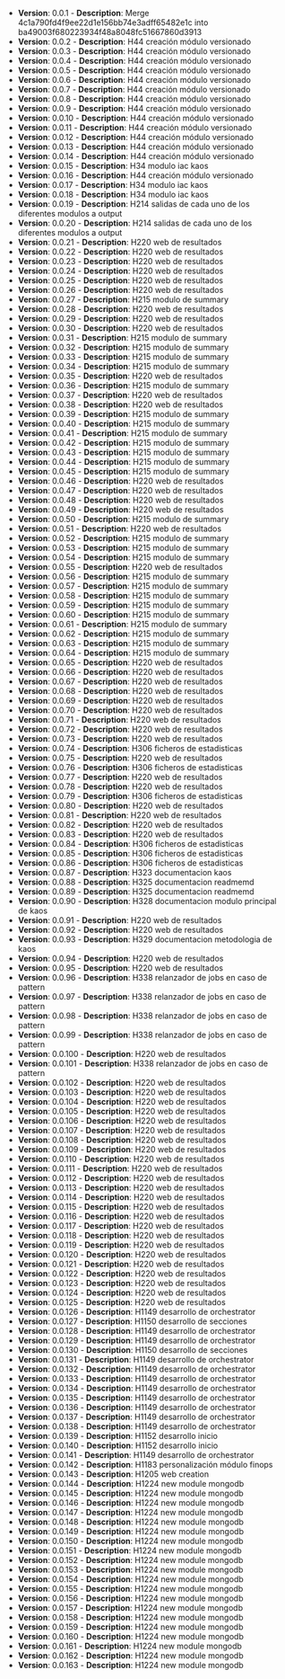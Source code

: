 
- **Version**: 0.0.1 - **Description**: Merge 4c1a790fd4f9ee22d1e156bb74e3adff65482e1c into ba49003f680223934f48a8048fc51667860d3913
- **Version**: 0.0.2 - **Description**: H44 creación módulo versionado
- **Version**: 0.0.3 - **Description**: H44 creación módulo versionado
- **Version**: 0.0.4 - **Description**: H44 creación módulo versionado
- **Version**: 0.0.5 - **Description**: H44 creación módulo versionado
- **Version**: 0.0.6 - **Description**: H44 creación módulo versionado
- **Version**: 0.0.7 - **Description**: H44 creación módulo versionado
- **Version**: 0.0.8 - **Description**: H44 creación módulo versionado
- **Version**: 0.0.9 - **Description**: H44 creación módulo versionado
- **Version**: 0.0.10 - **Description**: H44 creación módulo versionado
- **Version**: 0.0.11 - **Description**: H44 creación módulo versionado
- **Version**: 0.0.12 - **Description**: H44 creación módulo versionado
- **Version**: 0.0.13 - **Description**: H44 creación módulo versionado
- **Version**: 0.0.14 - **Description**: H44 creación módulo versionado
- **Version**: 0.0.15 - **Description**: H34 modulo iac kaos
- **Version**: 0.0.16 - **Description**: H44 creación módulo versionado
- **Version**: 0.0.17 - **Description**: H34 modulo iac kaos
- **Version**: 0.0.18 - **Description**: H34 modulo iac kaos
- **Version**: 0.0.19 - **Description**: H214 salidas de cada uno de los diferentes modulos a output
- **Version**: 0.0.20 - **Description**: H214 salidas de cada uno de los diferentes modulos a output
- **Version**: 0.0.21 - **Description**: H220 web de resultados
- **Version**: 0.0.22 - **Description**: H220 web de resultados
- **Version**: 0.0.23 - **Description**: H220 web de resultados
- **Version**: 0.0.24 - **Description**: H220 web de resultados
- **Version**: 0.0.25 - **Description**: H220 web de resultados
- **Version**: 0.0.26 - **Description**: H220 web de resultados
- **Version**: 0.0.27 - **Description**: H215 modulo de summary
- **Version**: 0.0.28 - **Description**: H220 web de resultados
- **Version**: 0.0.29 - **Description**: H220 web de resultados
- **Version**: 0.0.30 - **Description**: H220 web de resultados
- **Version**: 0.0.31 - **Description**: H215 modulo de summary
- **Version**: 0.0.32 - **Description**: H215 modulo de summary
- **Version**: 0.0.33 - **Description**: H215 modulo de summary
- **Version**: 0.0.34 - **Description**: H215 modulo de summary
- **Version**: 0.0.35 - **Description**: H220 web de resultados
- **Version**: 0.0.36 - **Description**: H215 modulo de summary
- **Version**: 0.0.37 - **Description**: H220 web de resultados
- **Version**: 0.0.38 - **Description**: H220 web de resultados
- **Version**: 0.0.39 - **Description**: H215 modulo de summary
- **Version**: 0.0.40 - **Description**: H215 modulo de summary
- **Version**: 0.0.41 - **Description**: H215 modulo de summary
- **Version**: 0.0.42 - **Description**: H215 modulo de summary
- **Version**: 0.0.43 - **Description**: H215 modulo de summary
- **Version**: 0.0.44 - **Description**: H215 modulo de summary
- **Version**: 0.0.45 - **Description**: H215 modulo de summary
- **Version**: 0.0.46 - **Description**: H220 web de resultados
- **Version**: 0.0.47 - **Description**: H220 web de resultados
- **Version**: 0.0.48 - **Description**: H220 web de resultados
- **Version**: 0.0.49 - **Description**: H220 web de resultados
- **Version**: 0.0.50 - **Description**: H215 modulo de summary
- **Version**: 0.0.51 - **Description**: H220 web de resultados
- **Version**: 0.0.52 - **Description**: H215 modulo de summary
- **Version**: 0.0.53 - **Description**: H215 modulo de summary
- **Version**: 0.0.54 - **Description**: H215 modulo de summary
- **Version**: 0.0.55 - **Description**: H220 web de resultados
- **Version**: 0.0.56 - **Description**: H215 modulo de summary
- **Version**: 0.0.57 - **Description**: H215 modulo de summary
- **Version**: 0.0.58 - **Description**: H215 modulo de summary
- **Version**: 0.0.59 - **Description**: H215 modulo de summary
- **Version**: 0.0.60 - **Description**: H215 modulo de summary
- **Version**: 0.0.61 - **Description**: H215 modulo de summary
- **Version**: 0.0.62 - **Description**: H215 modulo de summary
- **Version**: 0.0.63 - **Description**: H215 modulo de summary
- **Version**: 0.0.64 - **Description**: H215 modulo de summary
- **Version**: 0.0.65 - **Description**: H220 web de resultados
- **Version**: 0.0.66 - **Description**: H220 web de resultados
- **Version**: 0.0.67 - **Description**: H220 web de resultados
- **Version**: 0.0.68 - **Description**: H220 web de resultados
- **Version**: 0.0.69 - **Description**: H220 web de resultados
- **Version**: 0.0.70 - **Description**: H220 web de resultados
- **Version**: 0.0.71 - **Description**: H220 web de resultados
- **Version**: 0.0.72 - **Description**: H220 web de resultados
- **Version**: 0.0.73 - **Description**: H220 web de resultados
- **Version**: 0.0.74 - **Description**: H306 ficheros de estadisticas
- **Version**: 0.0.75 - **Description**: H220 web de resultados
- **Version**: 0.0.76 - **Description**: H306 ficheros de estadisticas
- **Version**: 0.0.77 - **Description**: H220 web de resultados
- **Version**: 0.0.78 - **Description**: H220 web de resultados
- **Version**: 0.0.79 - **Description**: H306 ficheros de estadisticas
- **Version**: 0.0.80 - **Description**: H220 web de resultados
- **Version**: 0.0.81 - **Description**: H220 web de resultados
- **Version**: 0.0.82 - **Description**: H220 web de resultados
- **Version**: 0.0.83 - **Description**: H220 web de resultados
- **Version**: 0.0.84 - **Description**: H306 ficheros de estadisticas
- **Version**: 0.0.85 - **Description**: H306 ficheros de estadisticas
- **Version**: 0.0.86 - **Description**: H306 ficheros de estadisticas
- **Version**: 0.0.87 - **Description**: H323 documentacion kaos
- **Version**: 0.0.88 - **Description**: H325 documentacion readmemd
- **Version**: 0.0.89 - **Description**: H325 documentacion readmemd
- **Version**: 0.0.90 - **Description**: H328 documentacion modulo principal de kaos
- **Version**: 0.0.91 - **Description**: H220 web de resultados
- **Version**: 0.0.92 - **Description**: H220 web de resultados
- **Version**: 0.0.93 - **Description**: H329 documentacion metodologia de kaos
- **Version**: 0.0.94 - **Description**: H220 web de resultados
- **Version**: 0.0.95 - **Description**: H220 web de resultados
- **Version**: 0.0.96 - **Description**: H338 relanzador de jobs en caso de pattern
- **Version**: 0.0.97 - **Description**: H338 relanzador de jobs en caso de pattern
- **Version**: 0.0.98 - **Description**: H338 relanzador de jobs en caso de pattern
- **Version**: 0.0.99 - **Description**: H338 relanzador de jobs en caso de pattern
- **Version**: 0.0.100 - **Description**: H220 web de resultados
- **Version**: 0.0.101 - **Description**: H338 relanzador de jobs en caso de pattern
- **Version**: 0.0.102 - **Description**: H220 web de resultados
- **Version**: 0.0.103 - **Description**: H220 web de resultados
- **Version**: 0.0.104 - **Description**: H220 web de resultados
- **Version**: 0.0.105 - **Description**: H220 web de resultados
- **Version**: 0.0.106 - **Description**: H220 web de resultados
- **Version**: 0.0.107 - **Description**: H220 web de resultados
- **Version**: 0.0.108 - **Description**: H220 web de resultados
- **Version**: 0.0.109 - **Description**: H220 web de resultados
- **Version**: 0.0.110 - **Description**: H220 web de resultados
- **Version**: 0.0.111 - **Description**: H220 web de resultados
- **Version**: 0.0.112 - **Description**: H220 web de resultados
- **Version**: 0.0.113 - **Description**: H220 web de resultados
- **Version**: 0.0.114 - **Description**: H220 web de resultados
- **Version**: 0.0.115 - **Description**: H220 web de resultados
- **Version**: 0.0.116 - **Description**: H220 web de resultados
- **Version**: 0.0.117 - **Description**: H220 web de resultados
- **Version**: 0.0.118 - **Description**: H220 web de resultados
- **Version**: 0.0.119 - **Description**: H220 web de resultados
- **Version**: 0.0.120 - **Description**: H220 web de resultados
- **Version**: 0.0.121 - **Description**: H220 web de resultados
- **Version**: 0.0.122 - **Description**: H220 web de resultados
- **Version**: 0.0.123 - **Description**: H220 web de resultados
- **Version**: 0.0.124 - **Description**: H220 web de resultados
- **Version**: 0.0.125 - **Description**: H220 web de resultados
- **Version**: 0.0.126 - **Description**: H1149 desarrollo de orchestrator
- **Version**: 0.0.127 - **Description**: H1150 desarrollo de secciones
- **Version**: 0.0.128 - **Description**: H1149 desarrollo de orchestrator
- **Version**: 0.0.129 - **Description**: H1149 desarrollo de orchestrator
- **Version**: 0.0.130 - **Description**: H1150 desarrollo de secciones
- **Version**: 0.0.131 - **Description**: H1149 desarrollo de orchestrator
- **Version**: 0.0.132 - **Description**: H1149 desarrollo de orchestrator
- **Version**: 0.0.133 - **Description**: H1149 desarrollo de orchestrator
- **Version**: 0.0.134 - **Description**: H1149 desarrollo de orchestrator
- **Version**: 0.0.135 - **Description**: H1149 desarrollo de orchestrator
- **Version**: 0.0.136 - **Description**: H1149 desarrollo de orchestrator
- **Version**: 0.0.137 - **Description**: H1149 desarrollo de orchestrator
- **Version**: 0.0.138 - **Description**: H1149 desarrollo de orchestrator
- **Version**: 0.0.139 - **Description**: H1152 desarrollo inicio
- **Version**: 0.0.140 - **Description**: H1152 desarrollo inicio
- **Version**: 0.0.141 - **Description**: H1149 desarrollo de orchestrator
- **Version**: 0.0.142 - **Description**: H1183 personalización módulo finops
- **Version**: 0.0.143 - **Description**: H1205 web creation
- **Version**: 0.0.144 - **Description**: H1224 new module mongodb
- **Version**: 0.0.145 - **Description**: H1224 new module mongodb
- **Version**: 0.0.146 - **Description**: H1224 new module mongodb
- **Version**: 0.0.147 - **Description**: H1224 new module mongodb
- **Version**: 0.0.148 - **Description**: H1224 new module mongodb
- **Version**: 0.0.149 - **Description**: H1224 new module mongodb
- **Version**: 0.0.150 - **Description**: H1224 new module mongodb
- **Version**: 0.0.151 - **Description**: H1224 new module mongodb
- **Version**: 0.0.152 - **Description**: H1224 new module mongodb
- **Version**: 0.0.153 - **Description**: H1224 new module mongodb
- **Version**: 0.0.154 - **Description**: H1224 new module mongodb
- **Version**: 0.0.155 - **Description**: H1224 new module mongodb
- **Version**: 0.0.156 - **Description**: H1224 new module mongodb
- **Version**: 0.0.157 - **Description**: H1224 new module mongodb
- **Version**: 0.0.158 - **Description**: H1224 new module mongodb
- **Version**: 0.0.159 - **Description**: H1224 new module mongodb
- **Version**: 0.0.160 - **Description**: H1224 new module mongodb
- **Version**: 0.0.161 - **Description**: H1224 new module mongodb
- **Version**: 0.0.162 - **Description**: H1224 new module mongodb
- **Version**: 0.0.163 - **Description**: H1224 new module mongodb
